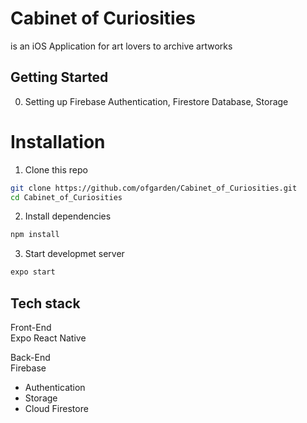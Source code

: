 # Cabinet of Curiosities
is an iOS Application for art lovers to archive artworks

## Getting Started

0. Setting up Firebase
  Authentication, Firestore Database, Storage

# Installation
1. Clone this repo

```bash
git clone https://github.com/ofgarden/Cabinet_of_Curiosities.git 
cd Cabinet_of_Curiosities
``` 

2. Install dependencies

```bash
npm install
``` 

3. Start developmet server

```bash
expo start
``` 

## Tech stack
Front-End\
Expo React Native

Back-End\
Firebase
- Authentication
- Storage
- Cloud Firestore
